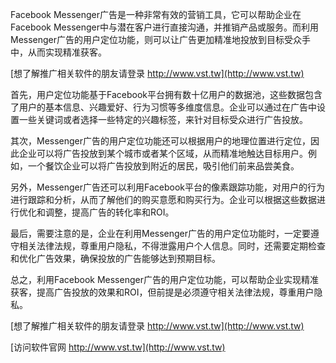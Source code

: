 Facebook Messenger广告是一种非常有效的营销工具，它可以帮助企业在Facebook Messenger中与潜在客户进行直接沟通，并推销产品或服务。而利用Messenger广告的用户定位功能，则可以让广告更加精准地投放到目标受众手中，从而实现精准获客。

[想了解推广相关软件的朋友请登录 http://www.vst.tw](http://www.vst.tw)

首先，用户定位功能基于Facebook平台拥有数十亿用户的数据池，这些数据包含了用户的基本信息、兴趣爱好、行为习惯等多维度信息。企业可以通过在广告中设置一些关键词或者选择一些特定的兴趣标签，来针对目标受众进行广告投放。

其次，Messenger广告的用户定位功能还可以根据用户的地理位置进行定位，因此企业可以将广告投放到某个城市或者某个区域，从而精准地触达目标用户。例如，一个餐饮企业可以将广告投放到附近的居民，吸引他们前来品尝美食。

另外，Messenger广告还可以利用Facebook平台的像素跟踪功能，对用户的行为进行跟踪和分析，从而了解他们的购买意愿和购买行为。企业可以根据这些数据进行优化和调整，提高广告的转化率和ROI。

最后，需要注意的是，企业在利用Messenger广告的用户定位功能时，一定要遵守相关法律法规，尊重用户隐私，不得泄露用户个人信息。同时，还需要定期检查和优化广告效果，确保投放的广告能够达到预期目标。

总之，利用Facebook Messenger广告的用户定位功能，可以帮助企业实现精准获客，提高广告投放的效果和ROI，但前提是必须遵守相关法律法规，尊重用户隐私。

[想了解推广相关软件的朋友请登录 http://www.vst.tw](http://www.vst.tw)


[访问软件官网 http://www.vst.tw](http://www.vst.tw)
